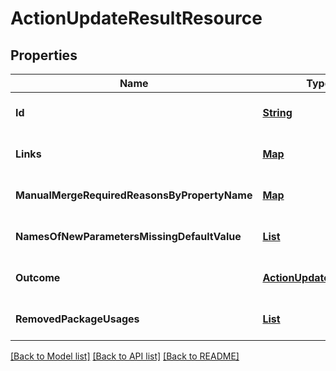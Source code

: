 # ActionUpdateResultResource
## Properties

Name | Type | Description | Notes
------------ | ------------- | ------------- | -------------
**Id** | [**String**](string.md) |  | [optional] [default to null]
**Links** | [**Map**](string.md) |  | [optional] [default to null]
**ManualMergeRequiredReasonsByPropertyName** | [**Map**](array.md) |  | [optional] [default to null]
**NamesOfNewParametersMissingDefaultValue** | [**List**](string.md) |  | [optional] [default to null]
**Outcome** | [**ActionUpdateOutcome**](ActionUpdateOutcome.md) |  | [optional] [default to null]
**RemovedPackageUsages** | [**List**](ActionUpdateRemovedPackageUsage.md) |  | [optional] [default to null]

[[Back to Model list]](../README.md#documentation-for-models) [[Back to API list]](../README.md#documentation-for-api-endpoints) [[Back to README]](../README.md)

